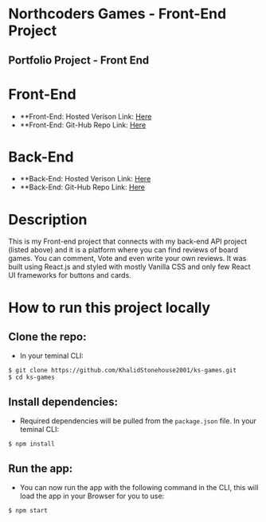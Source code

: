 # Northcoders Games - Front-End Project

## Portfolio Project - Front End

# Front-End

- \*\*Front-End: Hosted Verison Link: [Here](https://jovial-thompson-99a7dc.netlify.app)
- \*\*Front-End: Git-Hub Repo Link: [Here](https://github.com/KhalidStonehouse2001/ks-games.git)

# Back-End

- \*\*Back-End: Hosted Verison Link: [Here](https://khalid-boardgame-app.herokuapp.com/api)
- \*\*Back-End: Git-Hub Repo Link: [Here](https://github.com/KhalidStonehouse2001/nc-games-board.git)

# Description

This is my Front-end project that connects with my back-end API project (listed above) and it is a platform where you can find reviews of board games. You can comment, Vote and even write your own reviews. It was built using React.js and styled with mostly Vanilla CSS and only few React UI frameworks for buttons and cards.

# How to run this project locally

## Clone the repo:

- In your teminal CLI:

```
$ git clone https://github.com/KhalidStonehouse2001/ks-games.git
$ cd ks-games
```

## Install dependencies:

- Required dependencies will be pulled from the `package.json` file. In your teminal CLI:

```
$ npm install
```

## Run the app:

- You can now run the app with the following command in the CLI, this will load the app in your Browser for you to use:

```
$ npm start
```
